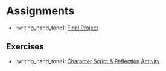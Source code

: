 # Assignments

- :writing_hand_tone1: [Final Project](assignments/assignment-video.md)

## Exercises

- :writing_hand_tone1: [Character Script & Reflection Activity](assignments/activity-script.md)